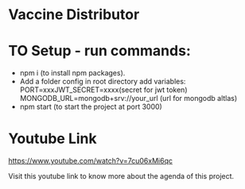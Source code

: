 # Vaccine Distributor
# TO Setup - run commands:
- npm i (to install npm packages).
- Add a folder config in root directory add variables:
PORT=xxxJWT_SECRET=xxxx(secret for jwt token)
MONGODB_URL=mongodb+srv://your_url (url for mongodb altlas)
- npm start (to start the project at port 3000)

# Youtube Link
https://www.youtube.com/watch?v=7cu06xMi6qc

Visit this youtube link to know more about the agenda of this project.
